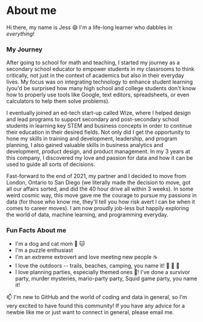 # About me
Hi there, my name is Jess :smile: I'm a life-long learner who dabbles in *everything*! 

### My Journey
After going to school for math and teaching, I started my journey as a secondary school educator to empower students in my classrooms to think critically, not just in the context of academics but also in their everyday lives. My focus was on integrating technology to enhance student learning (you'd be surprised how many high school and college students don't know how to properly use tools like Google, text editors, spreadsheets, or even calculators to help them solve problems). 

I eventually joined an ed-tech start-up called Wize, where I helped design and lead programs to support secondary and post-secondary school students in learning key STEM and business concepts in order to continue their education in their desired fields. Not only did I get the opportunity to hone my skills in training and development, leadership, and program planning, I also gained valuable skills in business analytics and development, product design, and product management. In my 3 years at this company, I discovered my love and passion for data and how it can be used to guide all sorts of decisions.

Fast-forward to the end of 2021, my partner and I decided to move from London, Ontario to San Diego (we literally made the decision to move, got all our affairs sorted, and did the 40 hour drive all within 3 weeks). In some weird cosmic way, this move gave me the courage to pursue my passions in data (for those who know me, they'll tell you how risk avert I can be when it comes to career moves). I am now proudly job-less but happily exploring the world of data, machine learning, and programming everyday.

### Fun Facts About me
- I'm a dog and cat mom :dog: :cat:
- I'm a puzzle enthusiast
- I'm an extreme extrovert and love meeting new people :coffee:
- I love the outdoors -- trails, beaches, camping, you name it! :deciduous_tree: :palm_tree: :sunrise_over_mountains:
- I love planning parties, especially themed ones :tada:! I've done a survivor party, murder mysteries, mario-party party, Squid game party, you name it!

📫 I'm new to GitHub and the world of coding and data in general, so I'm very excited to have found this community! If you have any advice for a newbie like me or just want to connect in general, please email me.
